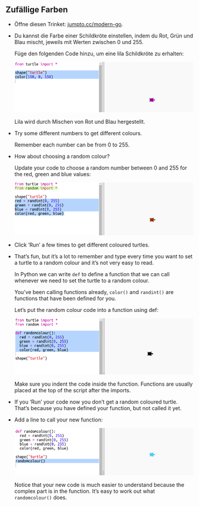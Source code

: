 ## Zufällige Farben

+ Öffne diesen Trinket: <a href="http://jumpto.cc/modern-go" target="_blank">jumpto.cc/modern-go</a>.

+ Du kannst die Farbe einer Schildkröte einstellen, indem du Rot, Grün und Blau mischt, jeweils mit Werten zwischen 0 und 255.
    
    Füge den folgenden Code hinzu, um eine lila Schildkröte zu erhalten:
    
    ![screenshot](images/modern-purple.png)
    
    Lila wird durch Mischen von Rot und Blau hergestellt.

+ Try some different numbers to get different colours.
    
    Remember each number can be from 0 to 255.

+ How about choosing a random colour?
    
    Update your code to choose a random number between 0 and 255 for the red, green and blue values:
    
    ![screenshot](images/modern-random-colour.png)

+ Click ‘Run’ a few times to get different coloured turtles.

+ That’s fun, but it’s a lot to remember and type every time you want to set a turtle to a random colour and it’s not very easy to read.
    
    In Python we can write `def` to define a function that we can call whenever we need to set the turtle to a random colour.
    
    You’ve been calling functions already, `color()` and `randint()` are functions that have been defined for you.
    
    Let’s put the random colour code into a function using def:
    
    ![screenshot](images/modern-colour-function.png)
    
    Make sure you indent the code inside the function. Functions are usually placed at the top of the script after the imports.

+ If you ‘Run’ your code now you don’t get a random coloured turtle. That’s because you have defined your function, but not called it yet.

+ Add a line to call your new function:
    
    ![screenshot](images/modern-call-colour.png)
    
    Notice that your new code is much easier to understand because the complex part is in the function. It’s easy to work out what `randomcolour()` does.